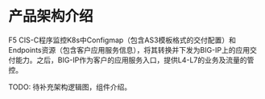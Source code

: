 # 产品架构介绍

F5 CIS-C程序监控K8s中Configmap（包含AS3模板格式的交付配置）和Endpoints资源（包含客户应用服务信息），将其转换并下发为BIG-IP上的应用交付能力。之后，BIG-IP作为客户的应用服务入口，提供L4-L7的业务及流量的管控。

TODO: 待补充架构逻辑图，组件介绍。
